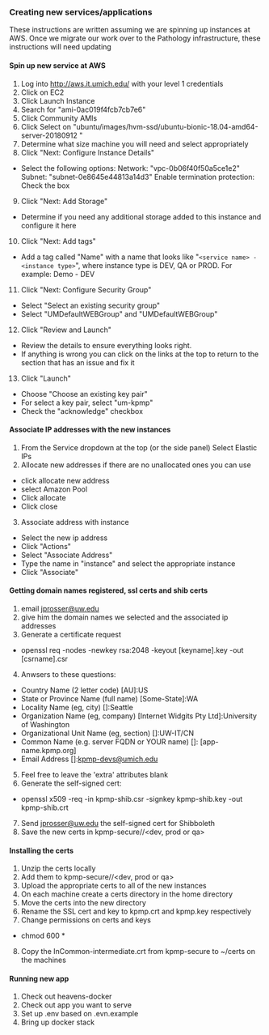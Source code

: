 ### Creating new services/applications
These instructions are written assuming we are spinning up instances at AWS.  Once we migrate our work over to the Pathology infrastructure, these instructions will need updating

#### Spin up new service at AWS
1) Log into http://aws.it.umich.edu/ with your level 1 credentials
2) Click on EC2
3) Click Launch Instance
4) Search for "ami-0ac019f4fcb7cb7e6"
5) Click Community AMIs
6) Click Select on "ubuntu/images/hvm-ssd/ubuntu-bionic-18.04-amd64-server-20180912 "
7) Determine what size machine you will need and select appropriately
8) Click "Next: Configure Instance Details"
- Select the following options:
Network: "vpc-0b06f40f50a5ce1e2"
Subnet: "subnet-0e8645e44813a14d3"
Enable termination protection: Check the box

9) Click "Next: Add Storage"
- Determine if you need any additional storage added to this instance and configure it here

10) Click "Next: Add tags"
- Add a tag called "Name" with a name that looks like "`<service name> - <instance type>`", where instance type is DEV, QA or PROD.  For example: Demo - DEV

11) Click "Next: Configure Security Group"
- Select "Select an existing security group"
- Select "UMDefaultWEBGroup" and "UMDefaultWEBGroup"

12) Click "Review and Launch"
- Review the details to ensure everything looks right.
- If anything is wrong you can click on the links at the top to return to the section that has an issue and fix it

13) Click "Launch"
- Choose "Choose an existing key pair"
- For select a key pair, select "um-kpmp"
- Check the "acknowledge" checkbox


#### Associate IP addresses with the new instances
1) From the Service dropdown at the top (or the side panel) Select Elastic IPs
2) Allocate new addresses if there are no unallocated ones you can use
- click allocate new address
- select Amazon Pool
- Click allocate
- Click close

3) Associate address with instance
- Select the new ip address
- Click "Actions"
- Select "Associate Address"
- Type the name in "instance" and select the appropriate instance
- Click "Associate"

#### Getting domain names registered, ssl certs and shib certs
1) email jprosser@uw.edu
2) give him the domain names we selected and the associated ip addresses
3) Generate a certificate request  
- openssl req -nodes -newkey rsa:2048 -keyout [keyname].key -out [csrname].csr
4) Anwsers to these questions:
- Country Name (2 letter code) [AU]:US
- State or Province Name (full name) [Some-State]:WA
- Locality Name (eg, city) []:Seattle
- Organization Name (eg, company) [Internet Widgits Pty Ltd]:University of Washington
- Organizational Unit Name (eg, section) []:UW-IT/CN
- Common Name (e.g. server FQDN or YOUR name) []: [app-name.kpmp.org]
- Email Address []:kpmp-devs@umich.edu
5) Feel free to leave the 'extra' attributes blank
6) Generate the self-signed cert:
- openssl x509 -req -in kpmp-shib.csr -signkey kpmp-shib.key -out kpmp-shib.crt
7) Send jprosser@uw.edu the self-signed cert for Shibboleth
8) Save the new certs in kpmp-secure/<appName>/<dev, prod or qa>

#### Installing the certs
1) Unzip the certs locally
2) Add them to kpmp-secure/<appName>/<dev, prod or qa>
3) Upload the appropriate certs to all of the new instances 
4) On each machine create a certs directory in the home directory
5) Move the certs into the new directory
6) Rename the SSL cert and key to kpmp.crt and kpmp.key respectively
7) Change permissions on certs and keys
- chmod 600 *
8) Copy the InCommon-intermediate.crt from kpmp-secure to ~/certs on the machines

#### Running new app
1) Check out heavens-docker
2) Check out app you want to serve
2) Set up .env based on .evn.example
3) Bring up docker stack
